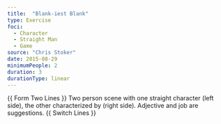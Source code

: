 ```yaml
---
title:  "Blank-iest Blank"
type: Exercise
foci:
  - Character
  - Straight Man
  - Game
source: "Chris Stoker"
date: 2015-08-29
minimumPeople: 2
duration: 3
durationType: linear
---
```

{{ Form Two Lines }}
Two person scene with one straight character (left side), the other characterized by <adjective> <job> (right side).
Adjective and job are suggestions.
{{ Switch Lines }}
